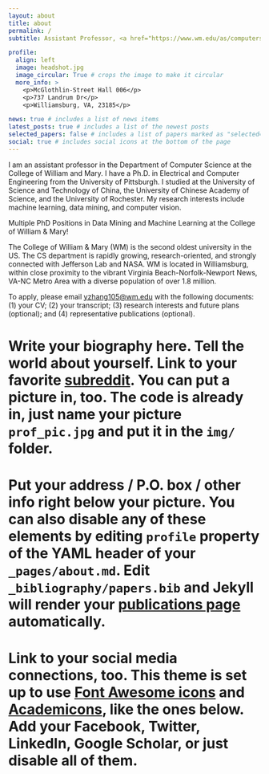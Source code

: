 ```yaml
---
layout: about
title: about
permalink: /
subtitle: Assistant Professor, <a href="https://www.wm.edu/as/computerscience/">Department of Computer Science</a>, <a href="https://www.wm.edu/">the College of William and Mary</a>.

profile:
  align: left
  image: headshot.jpg
  image_circular: True # crops the image to make it circular
  more_info: >
    <p>McGlothlin-Street Hall 006</p>
    <p>737 Landrum Dr</p>
    <p>Williamsburg, VA, 23185</p>

news: true # includes a list of news items
latest_posts: true # includes a list of the newest posts
selected_papers: false # includes a list of papers marked as "selected={true}"
social: true # includes social icons at the bottom of the page
---
```

I am an assistant professor in the Department of Computer Science at the College of William and Mary. I have a Ph.D. in Electrical and Computer Engineering from the University of Pittsburgh. I studied at the University of Science and Technology of China, the University of Chinese Academy of Science, and the University of Rochester. My research interests include machine learning, data mining, and computer vision.

Multiple PhD Positions in Data Mining and Machine Learning at the College of William & Mary!

The College of William & Mary (WM) is the second oldest university in the US. The CS department is rapidly growing, research-oriented, and strongly connected with Jefferson Lab and NASA. WM is located in Williamsburg, within close proximity to the vibrant Virginia Beach-Norfolk-Newport News, VA-NC Metro Area with a diverse population of over 1.8 million.

To apply, please email <a href = "mailto: yzhang105@wm.edu">yzhang105@wm.edu</a> with the following documents: (1) your CV; (2) your transcript; (3) research interests and future plans (optional); and (4) representative publications (optional).

# Write your biography here. Tell the world about yourself. Link to your favorite [subreddit](http://reddit.com). You can put a picture in, too. The code is already in, just name your picture `prof_pic.jpg` and put it in the `img/` folder.

# Put your address / P.O. box / other info right below your picture. You can also disable any of these elements by editing `profile` property of the YAML header of your `_pages/about.md`. Edit `_bibliography/papers.bib` and Jekyll will render your [publications page](/al-folio/publications/) automatically.

# Link to your social media connections, too. This theme is set up to use [Font Awesome icons](https://fontawesome.com/) and [Academicons](https://jpswalsh.github.io/academicons/), like the ones below. Add your Facebook, Twitter, LinkedIn, Google Scholar, or just disable all of them.
